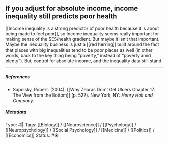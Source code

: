 ## If you adjust for absolute income, income inequality still predicts poor health # 

[[Income inequality is a strong predictor of poor health because it is about being made to feel poor]], so Income inequality seems really important for making sense of the SES/health gradient. But maybe it isn’t that important. Maybe the inequality business is just a [[red herring]] built around the fact that places with big inequalities tend to be poor places as well (in other words, back to the key thing being “poverty,” instead of “poverty amid plenty”). But, control for absolute income, and the inequality data still stand.

___

##### References

- Sapolsky, Robert. (2004). [[Why Zebras Don't Get Ulcers Chapter 17. The View from the Bottom]] (p. 527). New York, NY: _Henry Holt and Company_.

##### Metadata

Type: #🔴 
Tags: [[Biology]] / [[Neuroscience]] / [[Psychology]] / [[Neuropsychology]] / [[Social Psychology]] / [[Medicine]] / [[Politics]] / [[Economics]] 
Status: #☀️ 